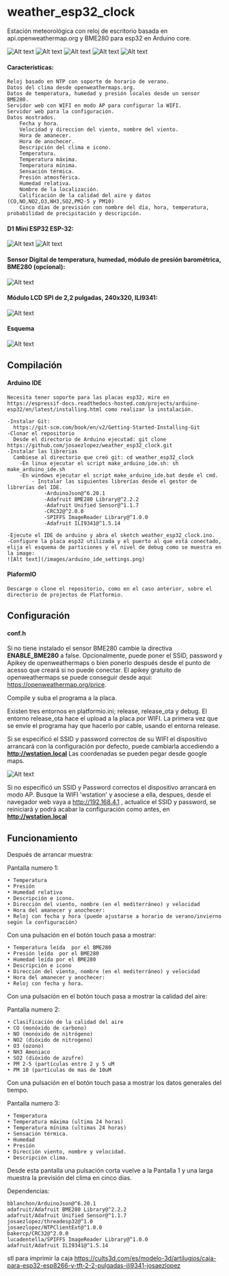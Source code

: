# weather_esp32_clock  

Estación meteorológica con reloj de escritorio basada en api.openweathermap.org y BME280 para esp32 en Arduino core.  

![Alt text](images/en_screen1.png)
![Alt text](images/es_screen1.png)
![Alt text](images/en_air_quality.png)
![Alt text](images/en_screen2.png)
![Alt text](images/es_forecast_screen.png)


#### Características:

	Reloj basado en NTP con soporte de horario de verano. 
	Datos del clima desde openweathermaps.org.  
	Datos de temperatura, humedad y presión locales desde un sensor BME280.
    Servidor web con WIFI en modo AP para configurar la WIFI.  
	Servidor web para la configuración.
    Datos mostrados.
        Fecha y hora.
        Velocidad y direccion del viento, nombre del viento.
        Hora de amanecer.
        Hora de anochecer.
        Descripción del clima e icono.
        Temperatura.
        Temperatura máxima.
        Temperatura mínima.
        Sensación térmica.
        Presión atmosférica.
        Humedad relativa.
        Nombre de la localización.
        Calificación de la calidad del aire y datos (CO,NO,NO2,O3,NH3,SO2,PM2-5 y PM10)
        Cinco días de previsión con nombre del día, hora, temperatura, probabilidad de precipitación y descripción.



#### D1 Mini ESP32 ESP-32:

![Alt text](images/wemo_d1_mini_A.png) ![Alt text](images/wemo_d1_mini_B.png)

#### Sensor Digital de temperatura, humedad, módulo de presión barométrica, 	BME280 (opcional):

![Alt text](/images/bme280.png)

#### Módulo LCD SPI de 2,2 pulgadas, 240x320, ILI9341:

![Alt text](/images/TFT_2_2_ILI9341.png)

#### Esquema

![Alt text](/images/schematic.png)

## Compilación
#### Arduino IDE

    Necesita tener soporte para las placas esp32, mire en https://espressif-docs.readthedocs-hosted.com/projects/arduino-esp32/en/latest/installing.html como realizar la instalación.  

    -Instalar Git:  
      https://git-scm.com/book/en/v2/Getting-Started-Installing-Git
    -Clonar el repositorio
      Desde el directorio de Arduino ejecutad: git clone https://github.com/josaezlopez/weather_esp32_clock.git
    -Instalar las librerias
      Cambiese al directorio que creó git: cd weather_esp32_clock
        -En linux ejecutar el script make_arduino_ide.sh: sh make_arduino_ide.sh
        -En windows ejecutar el script make_arduino_ide.bat desde el cmd.
            - Instalar las siguientes librerías desde el gestor de librerías del IDE.  
                -ArduinoJson@^6.20.1
	            -Adafruit BME280 Library@^2.2.2
	            -Adafruit Unified Sensor@^1.1.7
                -CRC32@^2.0.0
	            -SPIFFS ImageReader Library@^1.0.0
	            -Adafruit ILI9341@^1.5.14

    -Ejecute el IDE de arduino y abra el sketch weather_esp32_clock.ino.
    -Configure la placa esp32 utilizada y el puerto al que está conectado, elija el esquema de particiones y el nivel de debug como se muestra en la image:
    ![Alt text](/images/arduino_ide_settings.png) 

#### PlaformIO
    Descarge o clone el repositorio, como en el caso anterior, sobre el directorio de projectos de Platformio.

## Configuración

#### conf.h
Si no tiene instalado el sensor BME280 cambie la directiva **ENABLE_BME280** a false. 
Opcionalmente, puede poner el SSID, password y Apikey de openweathermaps o bien ponerlo después desde el punto de acesso que creará si no puede conectar.
El apikey gratuito de openweathermaps se puede conseguir desde aquí: https://openweathermap.org/price.

Compile y suba el programa a la placa. 

  
Existen tres entornos en platformio.ini; release, release_ota y debug. El entorno release_ota hace el upload a la placa por WIFI. La primera vez que se envíe el programa hay que hacerlo por cable, usando el entorna release.

Si se especificó el SSID y password correctos de su WIFI el dispositivo arrancará con la configuración por defecto, puede cambiarla accediendo a **http://wstation.local**
Las coordenadas se pueden pegar desde google maps.

![Alt text](/images/web.png)

Si no especificó un SSID y Password correctos el dispositivo arrancará en modo AP.
Busque la WIFI 'wstation' y asociese a ella, despues, desde el navegador web vaya a http://192.168.4.1 , actualice el SSID y password, se reiniciará y podrá acabar la configuración como antes, en **http://wstation.local**

## Funcionamiento
Después de arrancar muestra:

Pantalla numero 1:

    • Temperatura
    • Presión
    • Humedad relativa
    • Descripción e icono.
    • Dirección del viento, nombre (en el mediterráneo) y velocidad
    • Hora del amanecer y anochecer:
    • Reloj con fecha y hora (puede ajustarse a horario de verano/invierno según la configuración)

Con una pulsación en el botón touch pasa a mostrar:

    • Temperatura leída  por el BME280
    • Presión leída  por el BME280
    • Humedad leída por el BME280
    • Descripción e icono
    • Dirección del viento, nombre (en el mediterráneo) y velocidad
    • Hora del amanecer y anochecer:
    • Reloj con fecha y hora.

Con una pulsación en el botón touch pasa a mostrar la calidad del aire:

Pantalla numero 2:

    • Clasificación de la calidad del aire
    • CO (monóxido de carbono)
    • NO (monóxido de nitrógeno)
    • NO2 (dióxido de nitrogeno)
    • O3 (ozono)
    • NH3 Amoniaco
    • SO2 (dióxido de azufre)
    • PM 2-5 (partículas entre 2 y 5 uM
    • PM 10 (partículas de mas de 10uM

Con una pulsación en el botón touch pasa a mostrar los datos generales del tiempo.

Pantalla numero 3:

    • Temperatura
    • Temperatura máxima (ultima 24 horas)
    • Temperatura mínima (ultimas 24 horas)
    • Sensación térmica.
    • Humedad
    • Presión
    • Dirección viento, nombre y velocidad.
    • Descripción clima.

Desde esta pantalla una pulsación corta vuelve a la Pantalla 1 y una larga muestra la previsión del clima en cinco dias.

Dependencias:

	bblanchon/ArduinoJson@^6.20.1
	adafruit/Adafruit BME280 Library@^2.2.2
	adafruit/Adafruit Unified Sensor@^1.1.7
	josaezlopez/threadesp32@^1.0
	josaezlopez/NTPClientExt@^1.0.0
	bakercp/CRC32@^2.0.0
	lucadentella/SPIFFS ImageReader Library@^1.0.0
	adafruit/Adafruit ILI9341@^1.5.14

stl para imprimir la caja
https://cults3d.com/es/modelo-3d/artilugios/caja-para-esp32-esp8266-y-tft-2-2-pulgadas-ili9341-josaezlopez
